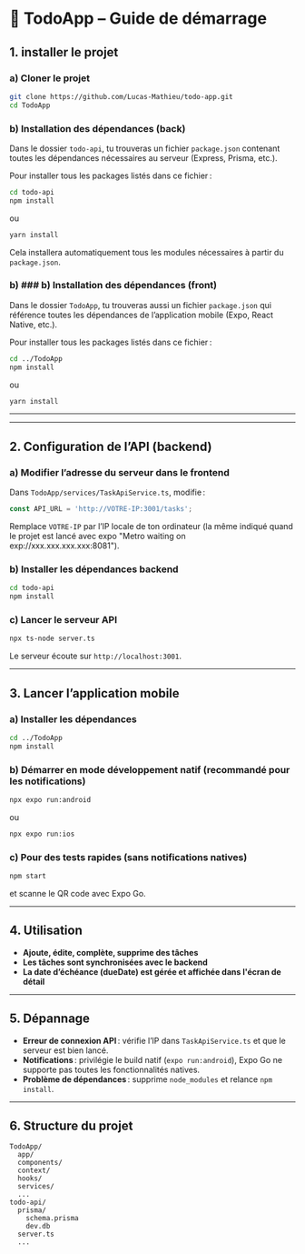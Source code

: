 # 📱 TodoApp – Guide de démarrage

## 1. installer le projet

### a) Cloner le projet

```sh
git clone https://github.com/Lucas-Mathieu/todo-app.git
cd TodoApp
```

### b) Installation des dépendances (back)

Dans le dossier `todo-api`, tu trouveras un fichier `package.json` contenant toutes les dépendances nécessaires au serveur (Express, Prisma, etc.).

Pour installer tous les packages listés dans ce fichier :

```sh
cd todo-api
npm install
```

ou

```sh
yarn install
```

Cela installera automatiquement tous les modules nécessaires à partir du `package.json`.

### b) ### b) Installation des dépendances (front)

Dans le dossier `TodoApp`, tu trouveras aussi un fichier `package.json` qui référence toutes les dépendances de l’application mobile (Expo, React Native, etc.).

Pour installer tous les packages listés dans ce fichier :

```sh
cd ../TodoApp
npm install
```

ou

```sh
yarn install
```


---

---

## 2. Configuration de l’API (backend)

### a) Modifier l’adresse du serveur dans le frontend

Dans `TodoApp/services/TaskApiService.ts`, modifie :

```js
const API_URL = 'http://VOTRE-IP:3001/tasks';
```

Remplace `VOTRE-IP` par l’IP locale de ton ordinateur (la même indiqué quand le projet est lancé avec expo "Metro waiting on exp://xxx.xxx.xxx.xxx:8081").

### b) Installer les dépendances backend

```sh
cd todo-api
npm install
```

### c) Lancer le serveur API

```sh
npx ts-node server.ts
```

Le serveur écoute sur `http://localhost:3001`.

---

## 3. Lancer l’application mobile

### a) Installer les dépendances

```sh
cd ../TodoApp
npm install
```


### b) Démarrer en mode développement natif (recommandé pour les notifications)

```sh
npx expo run:android
```

ou

```sh
npx expo run:ios
```


### c) Pour des tests rapides (sans notifications natives)

```sh
npm start
```

et scanne le QR code avec Expo Go.

---

## 4. Utilisation

- **Ajoute, édite, complète, supprime des tâches**
- **Les tâches sont synchronisées avec le backend**
- **La date d’échéance (dueDate) est gérée et affichée dans l'écran de détail**

---


## 5. Dépannage

- **Erreur de connexion API** : vérifie l’IP dans `TaskApiService.ts` et que le serveur est bien lancé.
- **Notifications** : privilégie le build natif (`expo run:android`), Expo Go ne supporte pas toutes les fonctionnalités natives.
- **Problème de dépendances** : supprime `node_modules` et relance `npm install`.

---

## 6. Structure du projet

```
TodoApp/
  app/
  components/
  context/
  hooks/
  services/
  ...
todo-api/
  prisma/
    schema.prisma
    dev.db
  server.ts
  ...
```

